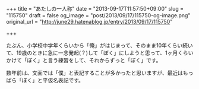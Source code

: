 +++
title = "あたしの一人称"
date = "2013-09-17T11:57:50+09:00"
slug = "115750"
draft = false
og_image = "post/2013/09/17/115750-og-image.png"
original_url = "http://june29.hatenablog.jp/entry/2013/09/17/115750"

+++

<p>たぶん、小学校中学年くらいから「俺」がはじまって、そのまま10年くらい続いて、19歳のときに急に一念発起(？)して「ぼく」にしようと思って、1ヶ月くらいかけて「ぼく」と言う練習をして、それからずっと「ぼく」です。</p>
<p>数年前は、文面では「僕」と表記することが多かったと思いますが、最近はもっぱら「ぼく」と平仮名表記です。</p>
